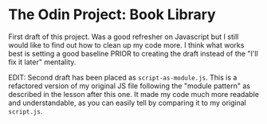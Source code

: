 # The Odin Project: Book Library

First draft of this project. Was a good refresher on Javascript but I still would like to find out how to clean up my code more. I think what works best is setting a good baseline PRIOR to creating the draft instead of the "I'll fix it later" mentality.

EDIT: Second draft has been placed as `script-as-module.js`. This is a refactored version of my original JS file following the "module pattern" as described in the lesson after this one. It made my code much more readable and understandable, as you can easily tell by comparing it to my original `script.js`.